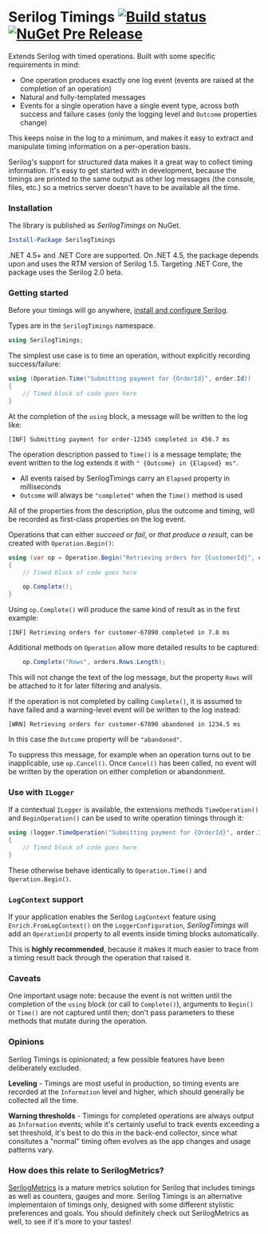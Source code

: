 # Serilog Timings [![Build status](https://ci.appveyor.com/api/projects/status/hkb5woe4ek7im249/branch/master?svg=true)](https://ci.appveyor.com/project/NicholasBlumhardt/serilog-timings/branch/master) [![NuGet Pre Release](https://img.shields.io/nuget/vpre/SerilogTimings.svg?maxAge=2592000)]()

Extends Serilog with timed operations. Built with some specific requirements in mind:

 * One operation produces exactly one log event (events are raised at the completion of an operation)
 * Natural and fully-templated messages
 * Events for a single operation have a single event type, across both success and failure cases (only the logging level and `Outcome` properties change)

This keeps noise in the log to a minimum, and makes it easy to extract and manipulate timing 
information on a per-operation basis.

Serilog's support for structured data makes it a great way to collect timing information. It's easy 
to get started with in development, because the timings are printed to the same output as other
log messages (the console, files, etc.) so a metrics server doesn't have to be available all the time.

### Installation

The library is published as _SerilogTimings_ on NuGet.

```powershell
Install-Package SerilogTimings
```

.NET 4.5+ and .NET Core are supported. On .NET 4.5, the package depends upon and uses the RTM version of Serilog 1.5. Targeting .NET Core, the package uses the Serilog 2.0 beta.

### Getting started

Before your timings will go anywhere, [install and configure Serilog](http://serilog.net).

Types are in the `SerilogTimings` namespace.

```csharp
using SerilogTimings;
```

The simplest use case is to time an operation, without explicitly recording success/failure:

```csharp
using (Operation.Time("Submitting payment for {OrderId}", order.Id))
{
    // Timed block of code goes here
}
```

At the completion of the `using` block, a message will be written to the log like:

```
[INF] Submitting payment for order-12345 completed in 456.7 ms
```

The operation description passed to `Time()` is a message template; the event written to the log
extends it with `" {Outcome} in {Elapsed} ms"`.

 * All events raised by SerilogTimings carry an `Elapsed` property in milliseconds
 * `Outcome` will always be `"completed"` when the `Time()` method is used

All of the properties from the description, plus the outcome and timing, will be recorded as
first-class properties on the log event.

Operations that can either _succeed or fail_, or _that produce a result_, can be created with
`Operation.Begin()`:

```csharp
using (var op = Operation.Begin("Retrieving orders for {CustomerId}", customer.Id)
{
	// Timed block of code goes here

	op.Complete();
}
```

Using `op.Complete()` will produce the same kind of result as in the first example:

```
[INF] Retrieving orders for customer-67890 completed in 7.8 ms
```

Additional methods on `Operation` allow more detailed results to be captured:

```csharp
    op.Complete("Rows", orders.Rows.Length);
```

This will not change the text of the log message, but the property `Rows` will be attached to it for
later filtering and analysis.

If the operation is not completed by calling `Complete()`, it is assumed to have failed and a
warning-level event will be written to the log instead:

```
[WRN] Retrieving orders for customer-67890 abandoned in 1234.5 ms
```

In this case the `Outcome` property will be `"abandoned"`.

To suppress this message, for example when an operation turns out to be inapplicable, use
`op.Cancel()`. Once `Cancel()` has been called, no event will be written by the operation on
either completion or abandonment.

### Use with `ILogger`

If a contextual `ILogger` is available, the extensions methods `TimeOperation()` and
`BeginOperation()` can be used to write operation timings through it:

```csharp
using (logger.TimeOperation("Submitting payment for {OrderId}", order.Id))
{
    // Timed block of code goes here
}
```

These otherwise behave identically to `Operation.Time()` and `Operation.Begin()`.

### `LogContext` support

If your application enables the Serilog `LogContext` feature using `Enrich.FromLogContext()` on
the `LoggerConfiguration`, _SerilogTimings_ will add an `OperationId` property to all events inside
timing blocks automatically.

This is **highly recommended**, because it makes it much easier to trace from a timing result back 
through the operation that raised it.

### Caveats

One important usage note: because the event is not written until the completion of the `using` block
(or call to `Complete()`), arguments to `Begin()` or `Time()` are not captured until then; don't
pass parameters to these methods that mutate during the operation.

### Opinions

Serilog Timings is opinionated; a few possible features have been deliberately excluded.

**Leveling** - Timings are most useful in production, so timing events are recorded at the `Information` level and
higher, which should generally be collected all the time.

**Warning thresholds** - Timings for completed operations are always output as `Information` events; while it's
certainly useful to track events exceeding a set threshold, it's best to do this in the back-end collector, since
what consitutes a "normal" timing often evolves as the app changes and usage patterns vary.

### How does this relate to SerilogMetrics?

[SerilogMetrics](https://github.com/serilog-metrics/serilog-metrics) is a mature metrics solution
for Serilog that includes timings as well as counters, gauges and more. Serilog Timings is an 
alternative implementaion of timings only, designed with some different stylistic preferences and
goals. You should definitely check out SerilogMetrics as well, to see if it's more to your tastes!
